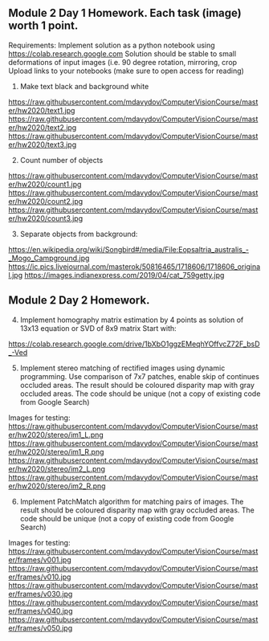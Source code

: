 ## Module 2 Day 1 Homework. Each task (image) worth 1 point. 

Requirements:
Implement solution as a python notebook using https://colab.research.google.com
Solution should be stable to small deformations of input images (i.e. 90 degree rotation, mirroring, crop
Upload links to your notebooks (make sure to open access for reading)

1. Make text black and background white

https://raw.githubusercontent.com/mdavydov/ComputerVisionCourse/master/hw2020/text1.jpg
https://raw.githubusercontent.com/mdavydov/ComputerVisionCourse/master/hw2020/text2.jpg
https://raw.githubusercontent.com/mdavydov/ComputerVisionCourse/master/hw2020/text3.jpg

2. Count number of objects

https://raw.githubusercontent.com/mdavydov/ComputerVisionCourse/master/hw2020/count1.jpg
https://raw.githubusercontent.com/mdavydov/ComputerVisionCourse/master/hw2020/count2.jpg
https://raw.githubusercontent.com/mdavydov/ComputerVisionCourse/master/hw2020/count3.jpg

3. Separate objects from background:

https://en.wikipedia.org/wiki/Songbird#/media/File:Eopsaltria_australis_-_Mogo_Campground.jpg
https://ic.pics.livejournal.com/masterok/50816465/1718606/1718606_original.jpg
https://images.indianexpress.com/2019/04/cat_759getty.jpg


## Module 2 Day 2 Homework.

4. Implement homography matrix estimation by 4 points as solution of 13x13 equation or SVD of 8x9 matrix
Start with:

https://colab.research.google.com/drive/1bXbO1ggzEMeqhYOffvcZ72F_bsD_-Ved

5. Implement stereo matching of rectified images using dynamic programming.
Use comparison of 7x7 patches, enable skip of continues occluded areas.
The result should be coloured disparity map with gray occluded areas.
The code should be unique (not a copy of existing code from Google Search)

Images for testing:
https://raw.githubusercontent.com/mdavydov/ComputerVisionCourse/master/hw2020/stereo/im1_L.png
https://raw.githubusercontent.com/mdavydov/ComputerVisionCourse/master/hw2020/stereo/im1_R.png
https://raw.githubusercontent.com/mdavydov/ComputerVisionCourse/master/hw2020/stereo/im2_L.png
https://raw.githubusercontent.com/mdavydov/ComputerVisionCourse/master/hw2020/stereo/im2_R.png

6. Implement PatchMatch algorithm for matching pairs of images.
The result should be coloured disparity map with gray occluded areas.
The code should be unique (not a copy of existing code from Google Search)

Images for testing:
https://raw.githubusercontent.com/mdavydov/ComputerVisionCourse/master/frames/v001.jpg
https://raw.githubusercontent.com/mdavydov/ComputerVisionCourse/master/frames/v010.jpg
https://raw.githubusercontent.com/mdavydov/ComputerVisionCourse/master/frames/v030.jpg
https://raw.githubusercontent.com/mdavydov/ComputerVisionCourse/master/frames/v040.jpg
https://raw.githubusercontent.com/mdavydov/ComputerVisionCourse/master/frames/v050.jpg
